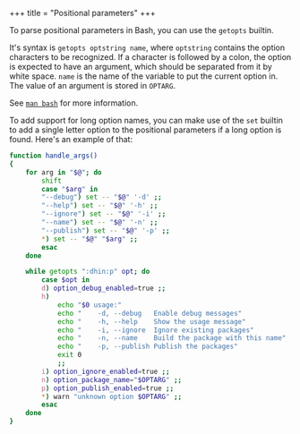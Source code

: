 +++
title = "Positional parameters"
+++

To parse positional parameters in Bash, you can use the `getopts` builtin.

It's syntax is `getopts optstring name`, where `optstring` contains the option characters to be recognized. If a character is followed by a colon, the option is expected to have an argument, which should be separated from it by white space. `name` is the name of the variable to put the current option in. The value of an argument is stored in `OPTARG`.

See [`man bash`](https://www.man7.org/linux/man-pages/man1/bash.1.html) for more information.

To add support for long option names, you can make use of the `set` builtin to add a single letter option to the positional parameters if a long option is found. Here's an example of that:

```bash
function handle_args()
{
    for arg in "$@"; do
        shift
        case "$arg" in
        "--debug") set -- "$@" '-d' ;;
        "--help") set -- "$@" '-h' ;;
        "--ignore") set -- "$@" '-i' ;;
        "--name") set -- "$@" '-n' ;;
        "--publish") set -- "$@" '-p' ;;
        *) set -- "$@" "$arg" ;;
        esac
    done

    while getopts ":dhin:p" opt; do
        case $opt in
        d) option_debug_enabled=true ;;
        h)
            echo "$0 usage:"
            echo "    -d, --debug   Enable debug messages"
            echo "    -h, --help    Show the usage message"
            echo "    -i, --ignore  Ignore existing packages"
            echo "    -n, --name    Build the package with this name"
            echo "    -p, --publish Publish the packages"
            exit 0
            ;;
        i) option_ignore_enabled=true ;;
        n) option_package_name="$OPTARG" ;;
        p) option_publish_enabled=true ;;
        *) warn "unknown option $OPTARG" ;;
        esac
    done
}
```
